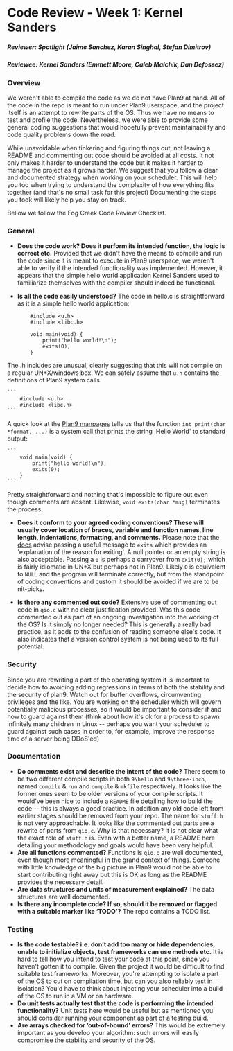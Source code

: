 # Code Review - Week 1: Kernel Sanders

##### Reviewer: Spotlight (Jaime Sanchez, Karan Singhal, Stefan Dimitrov)
##### Reviewee: Kernel Sanders (Emmett Moore, Caleb Malchik, Dan Defossez)

### Overview

We weren't able to compile the code as we do not have Plan9 at hand. All of the code in the repo is meant to run under Plan9 userspace, and the project itself is an attempt to rewrite parts of the OS. Thus we have no means to test and profile the code. Nevertheless, we were able to provide some general coding suggestions that would hopefully prevent maintainability and code quality problems down the road.

While unavoidable when tinkering and figuring things out, not leaving a README and commenting out code should be avoided at all costs. It not only makes it harder to understand the code but it makes it harder to manage the project as it grows harder. We suggest that you follow a clear and documented strategy when working on your scheduler. This will help you too when trying to understand the complexity of how everything fits together (and that's no small task for this project) Documenting the steps you took will likely help you stay on track.

Bellow we follow the Fog Creek Code Review Checklist.

### General

* __Does the code work? Does it perform its intended function, the logic is correct etc.__
Provided that we didn't have the means to compile and run the code since it is meant to execute in Plan9 userspace, we weren't able to verify if the intended functionality was implemented. However, it appears that the simple hello world application Kernel Sanders used to familiarize themselves with the compiler should indeed be functional.
* __Is all the code easily understood?__
The code in hello.c is straightforward as it is a simple hello world application:

    ```
        #include <u.h>
        #include <libc.h>

        void main(void) {
            print("hello world!\n");
            exits(0);
        }
    ```
The .h includes are unusual, clearly suggesting that this will not compile on a regular UN*X/windows box. We can safely assume that `u.h` contains the definitions of Plan9 system calls.

    ```
        #include <u.h>
        #include <libc.h>
    ```
A quick look at the [Plan9 manpages](http://plan9.bell-labs.com/sys/man/2/INDEX.html) tells us that the function `int print(char *format, ...)` is a system call that prints the string 'Hello World' to standard output:

    ```
        void main(void) {
            print("hello world!\n");
            exits(0);
        }
    ```
Pretty straightforward and nothing that's impossible to figure out even though comments are absent. Likewise, `void exits(char *msg)` terminates the process.
* __Does it conform to your agreed coding conventions? These will usually cover location of braces, variable and function names, line length, indentations, formatting, and comments.__
Please note that the [docs](http://plan9.bell-labs.com/magic/man2html/2/exits) advise passing a useful message to `exits` which provides an 'explanation of the reason for exiting'. A null pointer or an empty string is also acceptable. Passing a `0` is perhaps a carryover from `exit(0);` which is fairly idiomatic in UN*X but perhaps not in Plan9. Likely `0` is equivalent to `NULL` and the program will terminate correctly, but from the standpoint of coding conventions and custom it should be avoided if we are to be nit-picky.

* __Is there any commented out code?__
Extensive use of commenting out code in `qio.c` with no clear justification provided. Was this code commented out as part of an ongoing investigation into the working of the OS? Is it simply no longer needed? This is generally a really bad practice, as it adds to the confusion of reading someone else's code. It also indicates that a version control system is not being used to its full potential.

### Security
Since you are rewriting a part of the operating system it is important to decide how to avoiding adding regressions in terms of both the stability and the security of plan9.
Watch out for buffer overflows, circumventing privileges and the like. You are working on the scheduler which will govern potentially malicious processes, so it would be important to consider if and how to guard against them (think about how it's ok for a process to spawn infinitely many children in Linux -- perhaps you want your scheduler to guard against such cases in order to, for example, improve the response time of a server being DDoS'ed)

### Documentation

* __Do comments exist and describe the intent of the code?__
There seem to be two different compile scripts in both `9\hello` and `9\three-inch`, named `compile` & `run` and `compile` & `mkfile` respectively. It looks like the former ones seem to be older versions of your compile scripts. It would've been nice to include a `README` file detailing how to build the code -- this is always a good practice. In addition any old code left from earlier stages should be removed from your repo.
The name for `stuff.h` is not very approachable. It looks like the commented out parts are a rewrite of parts from `qio.c`. Why is that necessary? It is not clear what the exact role of `stuff.h` is. Even with a better name, a README here detailing your methodology and goals would have been very helpful.
* __Are all functions commented?__
Functions is `qio.c` are well documented, even though more meaningful in the grand context of things. Someone with little knowledge of the big picture in Plan9 would not be able to start contributing right away but this is OK as long as the README provides the necessary detail.
* __Are data structures and units of measurement explained?__
The data structures are well documented.
* __Is there any incomplete code? If so, should it be removed or flagged with a suitable marker like ‘TODO’?__
The repo contains a TODO list.

### Testing

* __Is the code testable? i.e. don’t add too many or hide dependencies, unable to initialize objects, test frameworks can use methods etc.__
It is hard to tell how you intend to test your code at this point, since you haven't gotten it to compile. Given the project it would be difficult to find suitable test frameworks. Moreover, you're attempting to isolate a part of the OS to cut on compilation time, but can you also reliably test in isolation? You'd have to think about injecting your scheduler into a build of the OS to run in a VM or on hardware.
* __Do unit tests actually test that the code is performing the intended functionality?__
Unit tests here would be useful but as mentioned you should consider running your component as part of a testing build.
* __Are arrays checked for ‘out-of-bound’ errors?__
This would be extremely important as you develop your algorithm: such errors will easily compromise the stability and security of the OS.
